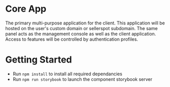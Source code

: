 # Core App

The primary multi-purpose application for the client. This application will be hosted on the user's custom domain or sellerspot subdomain.
The same panel acts as the management console as well as the client application. Access to features will be controlled by authentication profiles.

# Getting Started

-   Run `npm install` to install all required dependancies
-   Run `npm run storybook` to launch the component storybook server
